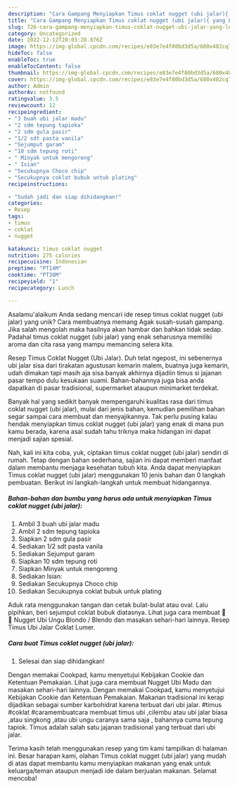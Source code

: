 ```yaml
---
description: "Cara Gampang Menyiapkan Timus coklat nugget (ubi jalar){ yang Lezat"
title: "Cara Gampang Menyiapkan Timus coklat nugget (ubi jalar){ yang Lezat"
slug: 726-cara-gampang-menyiapkan-timus-coklat-nugget-ubi-jalar-yang-lezat
category: Uncategorized
date: 2022-12-12T20:03:28.876Z
image: https://img-global.cpcdn.com/recipes/e83e7e4f80bd3d5a/680x482cq70/timus-coklat-nugget-ubi-jalar-foto-resep-utama.jpg
hideToc: false
enableToc: true
enableTocContent: false
thumbnail: https://img-global.cpcdn.com/recipes/e83e7e4f80bd3d5a/680x482cq70/timus-coklat-nugget-ubi-jalar-foto-resep-utama.jpg
cover: https://img-global.cpcdn.com/recipes/e83e7e4f80bd3d5a/680x482cq70/timus-coklat-nugget-ubi-jalar-foto-resep-utama.jpg
author: Admin
authorAv: notfound
ratingvalue: 3.5
reviewcount: 12
recipeingredient:
- "3 buah ubi jalar madu"
- "2 sdm tepung tapioka"
- "2 sdm gula pasir"
- "1/2 sdt pasta vanila"
- "Sejumput garam"
- "10 sdm tepung roti"
- " Minyak untuk mengoreng"
- " Isian"
- "Secukupnya Choco chip"
- "Secukupnya coklat bubuk untuk plating"
recipeinstructions:

- "Sudah jadi dan siap dihidangkan!"
categories:
- Resep
tags:
- timus
- coklat
- nugget

katakunci: timus coklat nugget 
nutrition: 275 calories
recipecuisine: Indonesian
preptime: "PT14M"
cooktime: "PT38M"
recipeyield: "1"
recipecategory: Lunch

---
```



Asalamu'alaikum Anda sedang mencari ide resep timus coklat nugget (ubi jalar) yang unik? Cara membuatnya memang Agak susah-susah gampang. Jika salah mengolah maka hasilnya akan hambar dan bahkan tidak sedap. Padahal timus coklat nugget (ubi jalar) yang enak seharusnya memiliki aroma dan cita rasa yang mampu memancing selera kita.


Resep Timus Coklat Nugget (Ubi Jalar). Duh telat ngepost, ini sebenernya ubi jalar sisa dari tirakatan agustusan kemarin malem, buatnya juga kemarin, udah dimakan tapi masih aja sisa banyak akhirnya dijadiin timus si jajanan pasar tempo dulu kesukaan suami. Bahan-bahannya juga bisa anda dapatkan di pasar tradisional, supermarket ataupun minimarket terdekat.

Banyak hal yang sedikit banyak mempengaruhi kualitas rasa dari timus coklat nugget (ubi jalar), mulai dari jenis bahan, kemudian pemilihan bahan segar sampai cara membuat dan menyajikannya. Tak perlu pusing kalau hendak menyiapkan timus coklat nugget (ubi jalar) yang enak di mana pun kamu berada, karena asal sudah tahu triknya maka hidangan ini dapat menjadi sajian spesial.


Nah, kali ini kita coba, yuk, ciptakan timus coklat nugget (ubi jalar) sendiri di rumah. Tetap dengan bahan sederhana, sajian ini dapat memberi manfaat dalam membantu menjaga kesehatan tubuh kita. Anda dapat menyiapkan Timus coklat nugget (ubi jalar) menggunakan 10 jenis bahan dan 0 langkah pembuatan. Berikut ini langkah-langkah untuk membuat hidangannya.

<!--inarticleads1-->

##### Bahan-bahan dan bumbu yang harus ada untuk menyiapkan Timus coklat nugget (ubi jalar):

1. Ambil 3 buah ubi jalar madu
1. Ambil 2 sdm tepung tapioka
1. Siapkan 2 sdm gula pasir
1. Sediakan 1/2 sdt pasta vanila
1. Sediakan Sejumput garam
1. Siapkan 10 sdm tepung roti
1. Siapkan  Minyak untuk mengoreng
1. Sediakan  Isian:
1. Sediakan Secukupnya Choco chip
1. Sediakan Secukupnya coklat bubuk untuk plating


Aduk rata menggunakan tangan dan cetak bulat-bulat atau oval. Lalu pipihkan, beri sejumput coklat bubuk diatasnya. Lihat juga cara membuat 🌺🌺 Nugget Ubi Ungu Blondo / Blendo dan masakan sehari-hari lainnya. Resep Timus Ubi Jalar Coklat Lumer. 

<!--inarticleads2-->

##### Cara buat Timus coklat nugget (ubi jalar):


1. Selesai dan siap dihidangkan!

Dengan memakai Cookpad, kamu menyetujui Kebijakan Cookie dan Ketentuan Pemakaian. Lihat juga cara membuat Nugget Ubi Madu dan masakan sehari-hari lainnya. Dengan memakai Cookpad, kamu menyetujui Kebijakan Cookie dan Ketentuan Pemakaian. Makanan tradisional ini kerap dijadikan sebagai sumber karbohidrat karena terbuat dari ubi jalar. #timus #coklat #caramembuatcara membuat timus ubi ,cilembu atau ubi jalar biasa ,atau singkong ,atau ubi ungu caranya sama saja , bahannya cuma tepung tapiok. Timus adalah salah satu jajanan tradisional yang terbuat dari ubi jalar. 

Terima kasih telah menggunakan resep yang tim kami tampilkan di halaman ini. Besar harapan kami, olahan Timus coklat nugget (ubi jalar) yang mudah di atas dapat membantu kamu menyiapkan makanan yang enak untuk keluarga/teman ataupun menjadi ide dalam berjualan makanan. Selamat mencoba!

